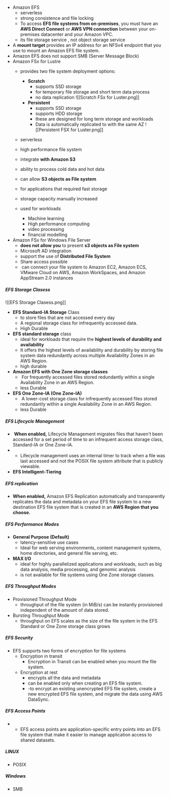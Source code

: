 - Amazon EFS
	- serverless
	- strong consistence and file locking
	- To access **EFS file systems from on-premises**, you must have an **AWS Direct Connect** or **AWS VPN connection** between your on-premises datacenter and your Amazon VPC.
	- its file storage service , not object storage service
- A **mount target** provides an IP address for an NFSv4 endpoint that you use to mount an Amazon EFS file system.
- Amazon EFS does not support SMB (Server Message Block)
- Amazon FSx for Lustre
	- provides two file system deployment options:
		- **Scratch**
			- supports SSD storage
			- for temporary file storage and short term data process 
			- no data replication
			![[Scratch FSx for Luster.png]]
		- **Persistent**
			- supports SSD storage
			- supports HDD storage
			- these are designed for long term storage and workloads
			- Data is automatically replicated to with the same AZ
			![[Persistent FSX for Luster.png]]
	 
	- serverless
	- high performance file system
	- integrate **with Amazon S3**
	- ability to process cold data and hot data
	- can allow **S3 objects as File system**
	- for applications that required fast storage
	- storage capacity manually increased
	- used for workloads
		- Machine learning
		- High performance computing
		- video processing
		- financial modelling
- Amazon FSx for Windows File Server
	- **does not allow you** to present **s3 objects as File system**
	- Microsoft AD integration
	- support the use of **Distributed File System**
	- Share access possible
	-  can connect your file system to Amazon EC2, Amazon ECS, VMware Cloud on AWS, Amazon WorkSpaces, and Amazon AppStream 2.0 instances
##### EFS Storage Clasess
![[EFS Storage Clasess.png]]
- **EFS Standard-IA Storage** Class
	- to store files that are not accessed every day
	- A regional storage class for infrequently accessed data.
	- High Durable
- **EFS standard storage** class
	- ideal for workloads that require the **highest levels of durability and availability**
	- It offers the highest levels of availability and durability by storing file system data redundantly across multiple Availability Zones in an AWS Region.
	- high durable 
 - **Amazon EFS with One Zone storage classes**
	 -  For frequently accessed files stored redundantly within a single Availability Zone in an AWS Region.
	 - less Durable
 - **EFS One Zone-IA (One Zone-IA)**
	 -  A lower-cost storage class for infrequently accessed files stored redundantly within a single Availability Zone in an AWS Region.
	 - less Durable
##### EFS Lifecycle Management
-  **When enabled,** Lifecycle Management migrates files that haven't been accessed for a set period of time to an infrequent access storage class, Standard-IA or One Zone-IA.
- - Lifecycle management uses an internal timer to track when a file was last accessed and not the POSIX file system attribute that is publicly viewable.
-  **EFS Intelligent‐Tiering**
##### EFS replication
- **When enabled,** Amazon EFS Replication automatically and transparently replicates the data and metadata on your EFS file system to a new destination EFS file system that is created in an **AWS Region that you choose.**
##### EFS Performance Modes
- **General Purpose (Default)**
	- latency-sensitive use cases
	- Ideal for web serving environments, content management systems, home directories, and general file serving, etc.
- **MAX I/O**
	-  ideal for highly parallelized applications and workloads, such as big data analysis, media processing, and genomic analysis
	- is not available for file systems using One Zone storage classes.
##### EFS Throughput Modes
 - Provisioned Throughput Mode
	 -  throughput of the file system (in MiB/s) can be instantly provisioned independent of the amount of data stored.
 - Bursting Throughput Mode
	 - throughput on EFS scales as the size of the file system in the EFS Standard or One Zone storage class grows
##### EFS Security
 - EFS supports two forms of encryption for file systems
	 -  Encryption in transit
		 - Encryption in Transit can be enabled when you mount the file system.
	- Encryption at rest
		- encrypts all the data and metadata
		- can be enabled only when creating an EFS file system.
		- -to encrypt an existing unencrypted EFS file system, create a new encrypted EFS file system, and migrate the data using AWS DataSync.
##### EFS Access Points
- - EFS access points are application-specific entry points into an EFS file system that make it easier to manage application access to shared datasets.


##### LINUX
- POSIX
##### Windows
- SMB

